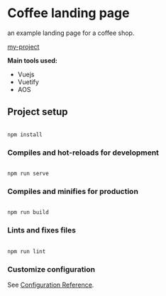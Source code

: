 # Coffee landing page

  

an example landing page for a coffee shop.



[my-project](https://guilherme-px.github.io/coffee-page/)


**Main tools used:**

* Vuejs
* Vuetify
* AOS

  

## Project setup

```

npm install

```

  

### Compiles and hot-reloads for development

```

npm run serve

```

  

### Compiles and minifies for production

```

npm run build

```

  

### Lints and fixes files

```

npm run lint

```

  

### Customize configuration

See [Configuration Reference](https://cli.vuejs.org/config/).
